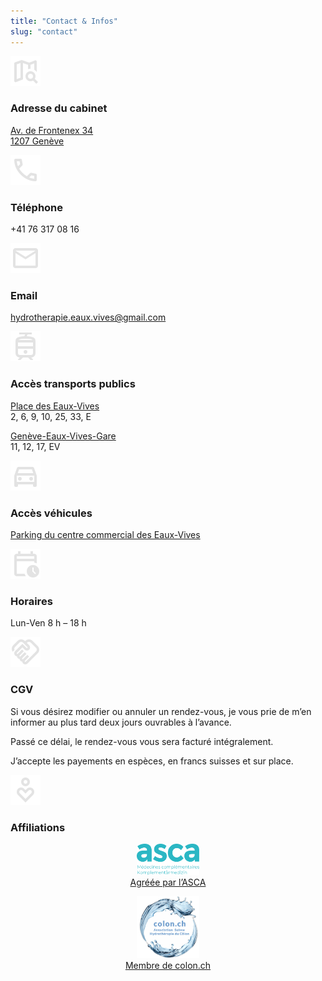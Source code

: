 ```yaml
---
title: "Contact & Infos"
slug: "contact"
---
```


<div class="contact-item">
    <img class="contact-icon" alt="Material icon" src="./icons/map_search_24dp_E3E3E3_FILL0_wght400_GRAD0_opsz24.svg">
    <h3>Adresse du cabinet</h3>
    <p><a href="https://maps.app.goo.gl/WcVAAxX3e6EZfyx26">Av. de Frontenex 34<br>1207 Genève</a></p>
</div>

<div class="contact-item">
    <img class="contact-icon" alt="Material icon" src="./icons/call_24dp_E3E3E3_FILL0_wght400_GRAD0_opsz24.svg">
    <h3>Téléphone</h3>
    <p>+41 76 317 08 16</p>
</div>

<div class="contact-item">
    <img class="contact-icon" alt="Material icon" src="./icons/mail_24dp_E3E3E3_FILL0_wght400_GRAD0_opsz24.svg">
    <h3>Email</h3>
    <p><a href="mailto:hydrotherapie.eaux.vives@gmail.com">hydrotherapie.eaux.vives&ZeroWidthSpace;@gmail.com</a></p>
</div>

<div class="contact-item">
    <img class="contact-icon" alt="Material icon" src="./icons/tram_24dp_E3E3E3_FILL0_wght400_GRAD0_opsz24.svg">
    <h3>Accès transports publics</h3>
    <p><a href="https://maps.app.goo.gl/gfvDAaByek5fN9tR6">Place des Eaux-Vives</a><br>2, 6, 9, 10, 25, 33, E</p>
    <p><a href="https://maps.app.goo.gl/Swd7Dh6QACS8bWjS8">Genève-Eaux-Vives-Gare</a><br>11, 12, 17, EV</p>
</div>

<div class="contact-item">
    <img class="contact-icon" alt="Material icon" src="./icons/directions_car_24dp_E3E3E3_FILL0_wght400_GRAD0_opsz24.svg">
    <h3>Accès véhicules</h3>
    <p><a href="https://maps.app.goo.gl/NgxsWAXd547WGxo36">Parking du centre commercial des Eaux-Vives</a></p>
</div>

<div class="contact-item">
    <img class="contact-icon" alt="Material icon" src="./icons/calendar_clock_24dp_E3E3E3_FILL0_wght400_GRAD0_opsz24.svg">
    <h3>Horaires</h3>
    <p>Lun-Ven 8 h – 18 h</p>
</div>

<div class="contact-item">
    <img class="contact-icon" alt="Material icon" src="./icons/handshake_24dp_E3E3E3_FILL0_wght400_GRAD0_opsz24.svg">
    <h3>CGV</h3>
    <p>Si vous désirez modifier ou annuler un rendez-vous, je vous prie de m’en informer au plus tard deux jours ouvrables à l’avance.</p>
    <p>Passé ce délai, le rendez-vous vous sera facturé intégralement.</p>
    <p>J’accepte les payements en espèces, en francs suisses et sur place.</p>
</div>

<div class="contact-item">
    <img class="contact-icon" alt="Material icon" src="./icons/digital_wellbeing_24dp_E3E3E3_FILL0_wght400_GRAD0_opsz24.svg">
    <h3>Affiliations</h3>
    <p style="text-align:center; margin-top: 1em">
        <a href="https://asca.ch/therapeutes-asca/detail-du-therapeute/Caroline-Erni_601591/">
            <img src="./images/logo-asca.svg" alt="logo ASCA" style="width:100px">
            <br>Agréée par l’ASCA
        </a>
    </p>
    <p style="text-align:center; margin-top: 1em">
        <a href="https://colon.ch/?lang=fr">
            <img src="./images/logo-colon-ch.png" alt="logo colon.ch" style="width:100px">
            <br>Membre de colon.ch
        </a>
    </p>
</div>
